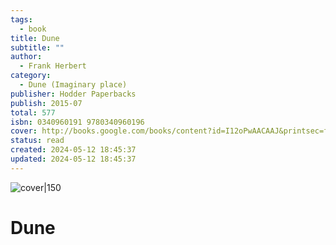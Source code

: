 ```yaml
---  
tags:  
  - book  
title: Dune  
subtitle: ""  
author:  
  - Frank Herbert  
category:  
  - Dune (Imaginary place)  
publisher: Hodder Paperbacks  
publish: 2015-07  
total: 577  
isbn: 0340960191 9780340960196  
cover: http://books.google.com/books/content?id=I12oPwAACAAJ&printsec=frontcover&img=1&zoom=1&source=gbs_api  
status: read  
created: 2024-05-12 18:45:37  
updated: 2024-05-12 18:45:37  
---  
```

  
![cover|150](http://books.google.com/books/content?id=I12oPwAACAAJ&printsec=frontcover&img=1&zoom=1&source=gbs_api)  
# Dune
